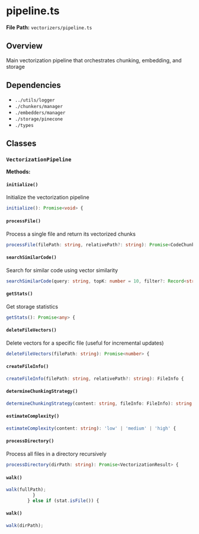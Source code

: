 # pipeline.ts

**File Path:** `vectorizers/pipeline.ts`

## Overview

Main vectorization pipeline that orchestrates chunking, embedding, and storage

## Dependencies

- `../utils/logger`
- `./chunkers/manager`
- `./embedders/manager`
- `./storage/pinecone`
- `./types`

## Classes

### `VectorizationPipeline`

**Methods:**

#### `initialize()`

Initialize the vectorization pipeline

```typescript
initialize(): Promise<void> {
```

#### `processFile()`

Process a single file and return its vectorized chunks

```typescript
processFile(filePath: string, relativePath?: string): Promise<CodeChunk[]> {
```

#### `searchSimilarCode()`

Search for similar code using vector similarity

```typescript
searchSimilarCode(query: string, topK: number = 10, filter?: Record<string, any>): Promise<any[]> {
```

#### `getStats()`

Get storage statistics

```typescript
getStats(): Promise<any> {
```

#### `deleteFileVectors()`

Delete vectors for a specific file (useful for incremental updates)

```typescript
deleteFileVectors(filePath: string): Promise<number> {
```

#### `createFileInfo()`

```typescript
createFileInfo(filePath: string, relativePath?: string): FileInfo {
```

#### `determineChunkingStrategy()`

```typescript
determineChunkingStrategy(content: string, fileInfo: FileInfo): string {
```

#### `estimateComplexity()`

```typescript
estimateComplexity(content: string): 'low' | 'medium' | 'high' {
```

#### `processDirectory()`

Process all files in a directory recursively

```typescript
processDirectory(dirPath: string): Promise<VectorizationResult> {
```

#### `walk()`

```typescript
walk(fullPath);
          }
        } else if (stat.isFile()) {
```

#### `walk()`

```typescript
walk(dirPath);
```

